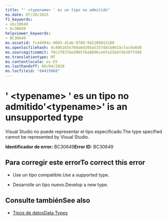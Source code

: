 ```yaml
---
title: "' <typename> ' es un tipo no admitido"
ms.date: 07/20/2015
f1_keywords:
- vbc30649
- bc30649
helpviewer_keywords:
- BC30649
ms.assetid: fc44494c-9603-42ab-9780-9d2286015180
ms.openlocfilehash: 4c40b165e760a64395a5357ddcb0615cfac9a8d8
ms.sourcegitcommit: f8c270376ed905f6a8896ce0fe25b4f4b38ff498
ms.translationtype: MT
ms.contentlocale: es-ES
ms.lasthandoff: 06/04/2020
ms.locfileid: "84415068"
---
```

# <a name="typename-is-an-unsupported-type"></a><span data-ttu-id="a0260-102">' \<typename> ' es un tipo no admitido</span><span class="sxs-lookup"><span data-stu-id="a0260-102">'\<typename>' is an unsupported type</span></span>
<span data-ttu-id="a0260-103">Visual Studio no puede representar el tipo especificado.</span><span class="sxs-lookup"><span data-stu-id="a0260-103">The type specified cannot be represented by Visual Studio.</span></span>  
  
 <span data-ttu-id="a0260-104">**Identificador de error:** BC30649</span><span class="sxs-lookup"><span data-stu-id="a0260-104">**Error ID:** BC30649</span></span>  
  
## <a name="to-correct-this-error"></a><span data-ttu-id="a0260-105">Para corregir este error</span><span class="sxs-lookup"><span data-stu-id="a0260-105">To correct this error</span></span>  
  
- <span data-ttu-id="a0260-106">Use un tipo compatible.</span><span class="sxs-lookup"><span data-stu-id="a0260-106">Use a supported type.</span></span>  
  
- <span data-ttu-id="a0260-107">Desarrolle un tipo nuevo.</span><span class="sxs-lookup"><span data-stu-id="a0260-107">Develop a new type.</span></span>  
  
## <a name="see-also"></a><span data-ttu-id="a0260-108">Consulte también</span><span class="sxs-lookup"><span data-stu-id="a0260-108">See also</span></span>

- [<span data-ttu-id="a0260-109">Tipos de datos</span><span class="sxs-lookup"><span data-stu-id="a0260-109">Data Types</span></span>](../language-reference/data-types/index.md)
